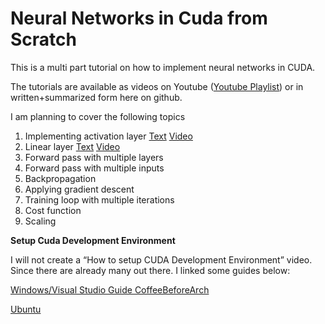 # Neural Networks in Cuda from Scratch

This is a multi part tutorial on how to implement neural networks in CUDA. 

The tutorials are available as videos on Youtube ([Youtube Playlist](https://www.youtube.com/watch?v=6StFanGtmvo&list=PLdVoL2No_-X9OK8-20KOyVRki5tBMrGGG&ab_channel=ThoenigAdrian)) or in written+summarized form here on github.


I am planning to cover the following topics
  1.	Implementing activation layer [Text](Part%201%20-%20Activation%20Function) [Video](https://www.youtube.com/watch?v=6StFanGtmvo)
  2.	Linear layer [Text](Part%202%20-%20Linear%20Layer) [Video](https://www.youtube.com/watch?v=W5jFOYnU6fc) 
  3.	Forward pass with multiple layers
  4.	Forward pass with multiple inputs
  5.	Backpropagation
  6.	Applying gradient descent
  7.	Training loop with multiple iterations
  8.	Cost function
  9.	Scaling

**Setup Cuda Development Environment**

I will not create a “How to setup CUDA Development Environment” video. Since there are already many out there. I linked some guides below:

[Windows/Visual Studio Guide CoffeeBeforeArch](https://www.youtube.com/watch?v=cuCWbztXk4Y&t=48s&ab_channel=CoffeeBeforeArch)

[Ubuntu](https://www.youtube.com/watch?v=wxNQQP9U1Bc&t=133s&ab_channel=CoffeeBeforeArch)
